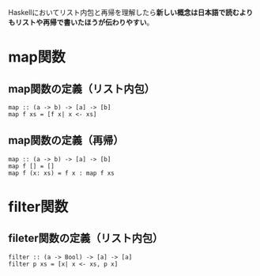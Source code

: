 Haskellにおいてリスト内包と再帰を理解したら**新しい概念は日本語で読むよりもリストや再帰で書いたほうが伝わりやすい**。

# map関数
## map関数の定義（リスト内包）
```
map :: (a -> b) -> [a] -> [b]
map f xs = [f x| x <- xs]
```

## map関数の定義（再帰）
```
map :: (a -> b) -> [a] -> [b]
map f [] = []
map f (x: xs) = f x : map f xs
```

# filter関数
## fileter関数の定義（リスト内包）
```
filter :: (a -> Bool) -> [a] -> [a]
filter p xs = [x| x <- xs, p x]
```
